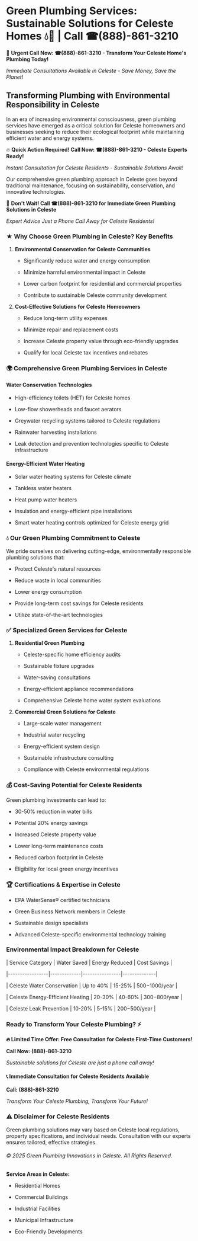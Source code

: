 # Green Plumbing Services: Sustainable Solutions for Celeste Homes 💧🌿 | Call ☎(888)-861-3210

🚨 **Urgent Call Now: ☎(888)-861-3210 - Transform Your Celeste Home's Plumbing Today!**
*Immediate Consultations Available in Celeste - Save Money, Save the Planet!*

## Transforming Plumbing with Environmental Responsibility in Celeste

In an era of increasing environmental consciousness, green plumbing services have emerged as a critical solution for Celeste homeowners and businesses seeking to reduce their ecological footprint while maintaining efficient water and energy systems. 

🔥 **Quick Action Required! Call Now: ☎(888)-861-3210 - Celeste Experts Ready!**
*Instant Consultation for Celeste Residents - Sustainable Solutions Await!*

Our comprehensive green plumbing approach in Celeste goes beyond traditional maintenance, focusing on sustainability, conservation, and innovative technologies.

🚨 **Don't Wait! Call ☎(888)-861-3210 for Immediate Green Plumbing Solutions in Celeste**
*Expert Advice Just a Phone Call Away for Celeste Residents!*

### ★ Why Choose Green Plumbing in Celeste? Key Benefits

1. **Environmental Conservation for Celeste Communities** 
   - Significantly reduce water and energy consumption
   - Minimize harmful environmental impact in Celeste
   - Lower carbon footprint for residential and commercial properties
   - Contribute to sustainable Celeste community development

2. **Cost-Effective Solutions for Celeste Homeowners** 
   - Reduce long-term utility expenses
   - Minimize repair and replacement costs
   - Increase Celeste property value through eco-friendly upgrades
   - Qualify for local Celeste tax incentives and rebates

### 🌍 Comprehensive Green Plumbing Services in Celeste

#### Water Conservation Technologies
- High-efficiency toilets (HET) for Celeste homes
- Low-flow showerheads and faucet aerators
- Greywater recycling systems tailored to Celeste regulations
- Rainwater harvesting installations
- Leak detection and prevention technologies specific to Celeste infrastructure

#### Energy-Efficient Water Heating
- Solar water heating systems for Celeste climate
- Tankless water heaters
- Heat pump water heaters
- Insulation and energy-efficient pipe installations
- Smart water heating controls optimized for Celeste energy grid

### 💧 Our Green Plumbing Commitment to Celeste

We pride ourselves on delivering cutting-edge, environmentally responsible plumbing solutions that:
- Protect Celeste's natural resources
- Reduce waste in local communities
- Lower energy consumption
- Provide long-term cost savings for Celeste residents
- Utilize state-of-the-art technologies

### ✅ Specialized Green Services for Celeste

1. **Residential Green Plumbing**
   - Celeste-specific home efficiency audits
   - Sustainable fixture upgrades
   - Water-saving consultations
   - Energy-efficient appliance recommendations
   - Comprehensive Celeste home water system evaluations

2. **Commercial Green Solutions for Celeste**
   - Large-scale water management
   - Industrial water recycling
   - Energy-efficient system design
   - Sustainable infrastructure consulting
   - Compliance with Celeste environmental regulations

### 💰 Cost-Saving Potential for Celeste Residents

Green plumbing investments can lead to:
- 30-50% reduction in water bills
- Potential 20% energy savings
- Increased Celeste property value
- Lower long-term maintenance costs
- Reduced carbon footprint in Celeste
- Eligibility for local green energy incentives

### 🏆 Certifications & Expertise in Celeste

- EPA WaterSense® certified technicians
- Green Business Network members in Celeste
- Sustainable design specialists
- Advanced Celeste-specific environmental technology training

### Environmental Impact Breakdown for Celeste

| Service Category | Water Saved | Energy Reduced | Cost Savings |
|-----------------|-------------|----------------|--------------|
| Celeste Water Conservation | Up to 40% | 15-25% | $500-$1000/year |
| Celeste Energy-Efficient Heating | 20-30% | 40-60% | $300-$800/year |
| Celeste Leak Prevention | 10-20% | 5-15% | $200-$500/year |

### Ready to Transform Your Celeste Plumbing? ⚡

**🔥 Limited Time Offer: Free Consultation for Celeste First-Time Customers!**

**Call Now: (888)-861-3210**
*Sustainable solutions for Celeste are just a phone call away!*

#### 📞 Immediate Consultation for Celeste Residents Available

**Call: (888)-861-3210**
*Transform Your Celeste Plumbing, Transform Your Future!*

### ⚠️ Disclaimer for Celeste Residents

Green plumbing solutions may vary based on Celeste local regulations, property specifications, and individual needs. Consultation with our experts ensures tailored, effective strategies.

###### © 2025 Green Plumbing Innovations in Celeste. All Rights Reserved.

**Service Areas in Celeste:** 
- Residential Homes
- Commercial Buildings
- Industrial Facilities
- Municipal Infrastructure
- Eco-Friendly Developments